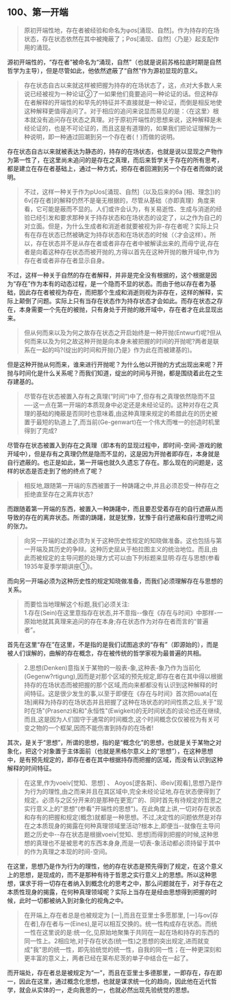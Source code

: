 <h2>100、第一开端</h2><blockquote data-pid="8MIBFWNp">原初开端性地，存在者被经验和命名为φσs[涌现、自然]。作为持存的在场状态，存在状态依然在其中被掩蔽了；Pσs[涌现、自然]〈乃是〉起支配作用的涌现。</blockquote><p data-pid="79jeNOg4">源初开端性的，“存在者”被命名为“涌现，自然”（也就是说前苏格拉底时期是自然哲学为主导），但是尽管如此，他依然遮蔽了“自然”作为源初显现的意义。</p><blockquote data-pid="nyugL8OK">存在状态自古以来就这样被把握为持存的在场状态了，这，点对大多数人来说已经被视为一种论证②了一如果他们竟要追问一种论证的话。但这种存在者解释的开端性的和早先的特征并不直接就是一种论证，而倒是相反地使这种解释更值得追问了。对于相应的追问来说显而易见的是：〈在这里〉根本就没有追问存在状态之真理。对于原初开端性的思想来说，这种解释是未经论证的，也是不可论证的，而且这是有道理的，如果我们把论证理解为一种说明，即一种通过回潮到另一个存在者(！)而做的说明。</blockquote><p data-pid="mDGriuNA">存在状态自古以来就被表达为静态的，持存的在场状态，也就是说以显现之产物作为第一性了，在这里尚未追问的是存在之真理，而后来哲学关于存在的所有思考，都是建立在存在者基础上，通过一种方式，把存在者回溯到另一个存在者而做的说明。</p><blockquote data-pid="jB4qPdE3">不过，这样一种关于作为pUos[涌现、自然]（以及后来的6a [相、理念])的6v[存在者]的解释仍然不是毫无根据的，尽管从基础（亦即真理）角度来看，它可能是蔽而不显的。人们或许会认为，有关易逝性、生成与消逝的经验已经引发和要求那种关于持存状态和在场状态的设定了，以之作为自己的对立面。但是，为什么生成者和消逝者就要被视为非-存在者呢？实际上只有在存在状态已然被确定为持存状态和在场状态的时候（〈才会这样）。所以，存在状态并不是从存在者或者非存在者中被解读出来的,而毋宁说,存在者是向着这种存在状态而被开抛的,方得以首先在这种开抛的散开域中,作为存在者或者非存在者显示自身。</blockquote><p data-pid="Zfa1s6kx">不过，这样一种关于自然的存在者解释，并非是完全没有根据的，这个根据是因为“存在”作为本有的动态过程，是一个隐而不显的状态。而由于他以存在者为基础，因此存在者被视为存在，而把那个生成和消逝则视为非存在，这样的解释，实际上颠倒了问题。实际上只有当存在状态作为持存状态才会如此。而存在状态之存在，本身需要一个先在的被抛，只有身处于开抛的敞开域中，存在者才在此显现出来。</p><blockquote data-pid="3RX3Xge3">但从何而来以及为何之故存在状态之开启始终是一种开抛(Entwurf)呢?但从何而来以及为何之故这种开抛是向本身未被把握的时间的开抛呢?两者是联系在一起的吗?(绽出的时间和开抛(乃是》作为此在而被建基的)。</blockquote><p data-pid="5Xes-Ky3">但是这种开抛从何而来，谁来进行开抛呢？为什么他以开抛的方式出现出来呢？开抛与时间化是什么关系呢？而我们知道，绽出的时间与开抛，都是围绕着此在之生存建基的。</p><blockquote data-pid="9x52zGls">尽管存在状态被置入存有之真理(“时间”)中了,但存有之真理依然隐而不显—-这一点在第一开端的本质现身中必定还是未经论证的。这种对存在之真理的基础的掩蔽是否同时也意味着,由这种真理来规定的希腊此在的历史被置于最短的轨道上了,而当前(Ge-genwart)在一个伟大而唯一的创造时机里得到了完成?</blockquote><p data-pid="WG7tDxL-">尽管存在状态被置入到存在之真理（即本有的显现过程中，即时间-空间-游戏的敞开域中），但是存有之真理仍然是隐而不显的，这是因为开抛者即存在，本身就是自行遮蔽的。也正是如此，第一开端也就久久遗忘了存在。那么现在的问题是，这样的状态是否走到了他的终点了呢？</p><blockquote data-pid="Y4O-PN8W">相反地,跟随第一开端的东西被置于一种踌躇之中,并且必须忍受一种存在之拒绝直至存在之离弃状态?</blockquote><p data-pid="DQDSC62-">而跟随着第一开端的东西，被置入一种踌躇中，而且要忍受着存在的自行遮蔽从而导致的存在的离弃状态。所谓的踌躇，就是犹豫，犹豫于自行遮蔽和自行澄明之间的张力。</p><blockquote data-pid="j_VmTB2d">向另一开端的过渡必须为关于这种历史性规定的知晓做准备。这也包括与第一开端及其历史的争辩。这种历史屈从于柏拉图主义的统治地位。而且,由此而被规定的主导问题的处理方式可以由下列标题来显明:存在与思想(参看1935年夏季学期讲座①)。</blockquote><p data-pid="Imd7QiSz">而向另一开端必须为这种历史性的规定知晓做准备，而我们必须理解存在与思想的关系。</p><blockquote data-pid="SBiktUi5">而要恰当地理解这个标题,我们必须关注:<br>1.存在(Sein)在这里意指存在状态,并不意指--像在《存在与时间》中那样-一原始地就其真理来追问的存在本身;存在状态作为对存在者而言的“普遍者”。</blockquote><p data-pid="Xfatq4Zz">首先在这里“存在”在这里，不是指的是我们试图追求的“存有”（即源始的），而是被人们误解的，曲解的存在概念，存在被传统的哲学家视为最普遍的共相。</p><blockquote data-pid="0I0nIKw-">2.思想(Denken)意指关于某物的一般表-象,这种表-象乃作为当前化(Gegenw?rtigung),因而是对那个区域的预先规定,即存在者在其中得以根据持存的在场状态而被把握的那个区域,而向来都都没有认识到这种解释的时间特征。这是很少发生的事,以至于即便在《存在与时间》首次把ouata[在场]阐释为持存的在场状态并且把握了这种在场状态的时间性质之后,关于"现时在场"(Prasenz)和和"永恒性"(Ewigkeit)的无时间状态的谈论也还在继续,而且,这是因为人们固守于通常的时间概念,这个时间概念仅仅被视为有关可变之物的一个框架,因而不能伤害到持存的在场者!</blockquote><p data-pid="m9V6xZMA">其次，是关于“思想”，所谓的思想，指的是“概念化”的思想，也就是关于某物之对象化，把这个对象置于主体面前（也就是黑格尔意义上的“思想”），在这种思想中，是有预先规定的，即存在者在其中根据持存而把握的区域，而没有认识到这种解释的时间特征。</p><blockquote data-pid="CiFs3e30">在这里,作为voeiv[觉知、思想] 、 Aoyos[逻各斯]、iBeiv[观看],思想乃是作为行为的理性,由之而来并且在其区域中,完全未经论证地,存在状态便得到了规定。必须与之区分开来的是那种在更宽广的、同时首先有待规定的哲思之实行意义上的"思想"(参看"开端性的思想")。在此角度上讲,一切对存在状态和存有的把握和规定(概念)就都是一种思想。不过,决定性的问题依然是对存在之本质现身的揭露在何种真理领域里活动?根本上,即便当--就像在主导问题之历史中--存在状态是根据voeiv[觉知、思想]而得到把握的时候,这种思想的真理也不是被思考的东西本身身,而是一切表-象活动都必须持留于其中的作为真理之本现的时间-空间。</blockquote><p data-pid="y4lHw2Fs">在这里，思想乃是作为行为的理性，他的存在状态是预先得到了规定，在这个意义上的思想，是现成的，而不是那种有待于哲思之实行意义上的思想。所以这种思想，谋求于将一切存在者纳入到概念化的思考之中，那么问题就在于，对于存在之本质性现身的揭露，在何种真理领域呢？实际上当存在是经由思想得到把握的时候，此时一切都被纳入到对象化的视角之中。</p><blockquote data-pid="54tFNV5a">在开端上,存在者总是也被规定为 [一],而且在亚里士多愿那里, [一]与ov[存在者],存在者与一(Eines),是可以相互交换的。统一性构成存在状态。而统一性在这里说的是:统一化,见原始地聚集于共同在一起在场和持存的东西的同一性上。2相应地,对于存在状态(统一性)之思想的突出规定,进而就变成"我"思的统一性，即先验统觉的统一性，自我的同一性；在一种更深刻和更丰富的意义上，两者已经在莱布尼茨的单子中结合在一起了。</blockquote><p data-pid="Mkxf2I6R">而开端处，存在者总是被规定为“一”，而且在亚里士多德那里，一即存在，存在即一，因此在这里，通过概念化思想，也就是谋求统一化的趋向，因此他在近代哲学，就会从实体的一，走向我思的一，也就必然出现先验统觉的思想。</p><p></p>